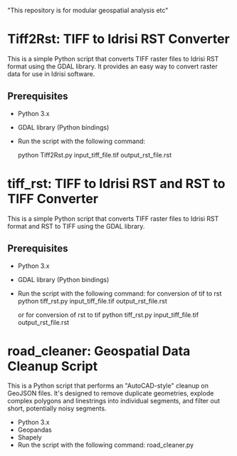 "This repository is for modular geospatial analysis etc" 


# Tiff2Rst: TIFF to Idrisi RST Converter

This is a simple Python script that converts TIFF raster files to Idrisi RST format using the GDAL library. It provides an easy way to convert raster data for use in Idrisi software.

## Prerequisites

- Python 3.x
- GDAL library (Python bindings)

- Run the script with the following command:

	python Tiff2Rst.py input_tiff_file.tif output_rst_file.rst


# tiff_rst: TIFF to Idrisi RST and RST to TIFF Converter

This is a simple Python script that converts TIFF raster files to Idrisi RST format and RST to TIFF using the GDAL library.

## Prerequisites

- Python 3.x
- GDAL library (Python bindings)

- Run the script with the following command:
for conversion of tif to rst
	python tiff_rst.py input_tiff_file.tif output_rst_file.rst

	or 
for conversion of rst to tif
	python tiff_rst.py input_tiff_file.tif output_rst_file.rst

# road_cleaner: Geospatial Data Cleanup Script
This is a Python script that performs an "AutoCAD-style" cleanup on GeoJSON files. It's designed to remove duplicate geometries, explode complex polygons and linestrings into individual segments, 
and filter out short, potentially noisy segments.
- Python 3.x
- Geopandas
- Shapely
- Run the script with the following command:
    	road_cleaner.py
